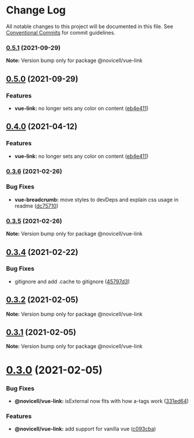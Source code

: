 # Change Log

All notable changes to this project will be documented in this file.
See [Conventional Commits](https://conventionalcommits.org) for commit guidelines.

### [0.5.1](https://github.com/Novicell/frontend-packages/compare/@novicell/vue-link@0.5.0...@novicell/vue-link@0.5.1) (2021-09-29)

**Note:** Version bump only for package @novicell/vue-link





## [0.5.0](https://github.com/Novicell/frontend-packages/compare/@novicell/vue-link@0.3.6...@novicell/vue-link@0.5.0) (2021-09-29)


### Features

* **vue-link:** no longer sets any color on content ([eb4e411](https://github.com/Novicell/frontend-packages/commit/eb4e411ddd63cd20305f35b5d9745df7ba1d5767))



## [0.4.0](https://github.com/Novicell/frontend-packages/compare/@novicell/vue-link@0.3.6...@novicell/vue-link@0.4.0) (2021-04-12)


### Features

* **vue-link:** no longer sets any color on content ([eb4e411](https://github.com/Novicell/frontend-packages/commit/eb4e411ddd63cd20305f35b5d9745df7ba1d5767))




### [0.3.6](https://github.com/Novicell/frontend-packages/compare/@novicell/vue-link@0.3.4...@novicell/vue-link@0.3.6) (2021-02-26)


### Bug Fixes

* **vue-breadcrumb:** move styles to devDeps and explain css usage in readme ([dc75710](https://github.com/Novicell/frontend-packages/commit/dc75710874e4e9bdf740fcbe12303a238955c225))




### [0.3.5](https://github.com/Novicell/frontend-packages/compare/@novicell/vue-link@0.3.4...@novicell/vue-link@0.3.5) (2021-02-26)

**Note:** Version bump only for package @novicell/vue-link





## [0.3.4](https://github.com/Novicell/frontend-packages/compare/@novicell/vue-link@0.3.2...@novicell/vue-link@0.3.4) (2021-02-22)


### Bug Fixes

* gitignore and add .cache to gitignore ([45797d3](https://github.com/Novicell/frontend-packages/commit/45797d39dc4125bb0ae3665a575fc8400b55ff55))






## [0.3.2](https://github.com/Novicell/frontend-packages/compare/@novicell/vue-link@0.3.1...@novicell/vue-link@0.3.2) (2021-02-05)

**Note:** Version bump only for package @novicell/vue-link





## [0.3.1](https://github.com/Novicell/frontend-packages/compare/@novicell/vue-link@0.3.0...@novicell/vue-link@0.3.1) (2021-02-05)

**Note:** Version bump only for package @novicell/vue-link





# [0.3.0](https://github.com/Novicell/frontend-packages/compare/@novicell/vue-link@0.2.3...@novicell/vue-link@0.3.0) (2021-02-05)


### Bug Fixes

* **@novicell/vue-link:** isExternal now fits with how a-tags work ([331ed64](https://github.com/Novicell/frontend-packages/commit/331ed6453269ce9789ce23bb881a161f8bca1106))


### Features

* **@novicell/vue-link:** add support for vanilla vue ([c093cba](https://github.com/Novicell/frontend-packages/commit/c093cba2f7ce8d060501bb20d3f5746382e68e91))
